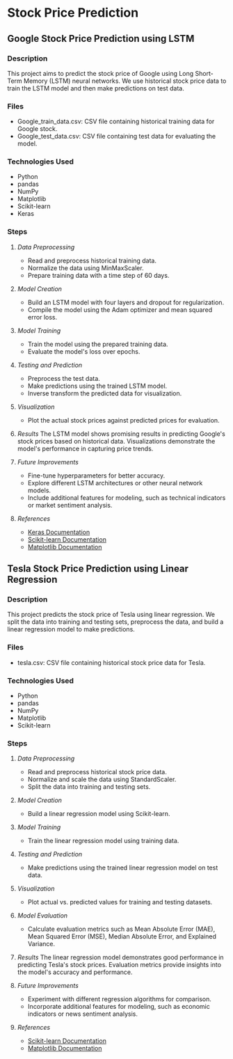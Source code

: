 # Stock Price Prediction

## Google Stock Price Prediction using LSTM

### Description
This project aims to predict the stock price of Google using Long Short-Term Memory (LSTM) neural networks. We use historical stock price data to train the LSTM model and then make predictions on test data.

### Files
- Google_train_data.csv: CSV file containing historical training data for Google stock.
- Google_test_data.csv: CSV file containing test data for evaluating the model.

### Technologies Used
- Python
- pandas
- NumPy
- Matplotlib
- Scikit-learn
- Keras

### Steps
1. *Data Preprocessing*
   - Read and preprocess historical training data.
   - Normalize the data using MinMaxScaler.
   - Prepare training data with a time step of 60 days.

2. *Model Creation*
   - Build an LSTM model with four layers and dropout for regularization.
   - Compile the model using the Adam optimizer and mean squared error loss.

3. *Model Training*
   - Train the model using the prepared training data.
   - Evaluate the model's loss over epochs.

4. *Testing and Prediction*
   - Preprocess the test data.
   - Make predictions using the trained LSTM model.
   - Inverse transform the predicted data for visualization.

5. *Visualization*
   - Plot the actual stock prices against predicted prices for evaluation.

6. *Results*
   The LSTM model shows promising results in predicting Google's stock prices based on historical data. Visualizations demonstrate the model's performance in capturing price trends.

7. *Future Improvements*
   - Fine-tune hyperparameters for better accuracy.
   - Explore different LSTM architectures or other neural network models.
   - Include additional features for modeling, such as technical indicators or market sentiment analysis.

8. *References*
   - [Keras Documentation](https://keras.io/)
   - [Scikit-learn Documentation](https://scikit-learn.org/)
   - [Matplotlib Documentation](https://matplotlib.org/)

## Tesla Stock Price Prediction using Linear Regression

### Description
This project predicts the stock price of Tesla using linear regression. We split the data into training and testing sets, preprocess the data, and build a linear regression model to make predictions.

### Files
- tesla.csv: CSV file containing historical stock price data for Tesla.

### Technologies Used
- Python
- pandas
- NumPy
- Matplotlib
- Scikit-learn

### Steps
1. *Data Preprocessing*
   - Read and preprocess historical stock price data.
   - Normalize and scale the data using StandardScaler.
   - Split the data into training and testing sets.

2. *Model Creation*
   - Build a linear regression model using Scikit-learn.

3. *Model Training*
   - Train the linear regression model using training data.

4. *Testing and Prediction*
   - Make predictions using the trained linear regression model on test data.

5. *Visualization*
   - Plot actual vs. predicted values for training and testing datasets.

6. *Model Evaluation*
   - Calculate evaluation metrics such as Mean Absolute Error (MAE), Mean Squared Error (MSE), Median Absolute Error, and Explained Variance.

7. *Results*
   The linear regression model demonstrates good performance in predicting Tesla's stock prices. Evaluation metrics provide insights into the model's accuracy and performance.

8. *Future Improvements*
   - Experiment with different regression algorithms for comparison.
   - Incorporate additional features for modeling, such as economic indicators or news sentiment analysis.

9. *References*
   - [Scikit-learn Documentation](https://scikit-learn.org/)
   - [Matplotlib Documentation](https://matplotlib.org/)
